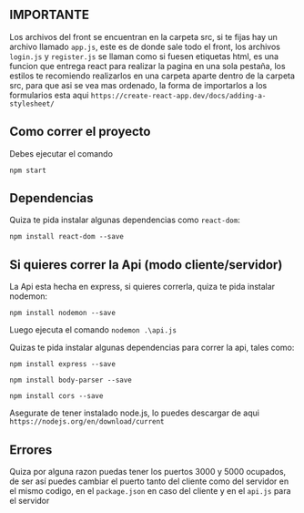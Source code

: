## IMPORTANTE
Los archivos del front se encuentran en la carpeta src, si te fijas hay un archivo llamado `app.js`, este es de donde sale todo el front, los archivos `login.js` y `register.js` se llaman como si fuesen etiquetas html, es una funcion que entrega react para realizar la pagina en una sola pestaña, los estilos te recomiendo realizarlos en una carpeta aparte dentro de la carpeta src, para que asi se vea mas ordenado, la forma de importarlos a los formularios esta aqui `https://create-react-app.dev/docs/adding-a-stylesheet/`

## Como correr el proyecto
Debes ejecutar el comando 

`npm start`

## Dependencias

Quiza te pida instalar algunas dependencias como `react-dom`:

`npm install react-dom --save`

## Si quieres correr la Api (modo cliente/servidor)
La Api esta hecha en express, si quieres correrla, quiza te pida instalar nodemon:

`npm install nodemon --save`

Luego ejecuta el comando `nodemon .\api.js`

Quizas te pida instalar algunas dependencias para correr la api, tales como:

`npm install express --save`

`npm install body-parser --save`

`npm install cors --save`

Asegurate de tener instalado node.js, lo puedes descargar de aqui `https://nodejs.org/en/download/current`

## Errores

Quiza por alguna razon puedas tener los puertos 3000 y 5000 ocupados, de ser así puedes cambiar el puerto tanto del cliente como del servidor en el mismo codigo, en el `package.json` en caso del cliente y en el `api.js` para el servidor

